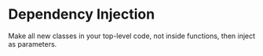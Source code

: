 # Dependency Injection

Make all new classes in your top-level code, not inside functions, then inject
as parameters.

